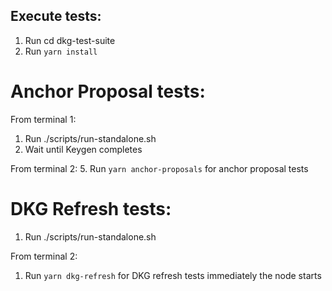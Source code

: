 ## Execute tests:

1. Run cd dkg-test-suite
2. Run `yarn install`

# Anchor Proposal tests:

From terminal 1:

1. Run ./scripts/run-standalone.sh
2. Wait until Keygen completes

From terminal 2: 5. Run `yarn anchor-proposals` for anchor proposal tests

# DKG Refresh tests:

1. Run ./scripts/run-standalone.sh

From terminal 2:

1. Run `yarn dkg-refresh` for DKG refresh tests immediately the node starts
